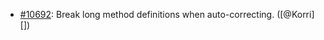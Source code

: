 * [#10692](https://github.com/rubocop/rubocop/pull/10692): Break long method definitions when auto-correcting. ([@Korri][])
